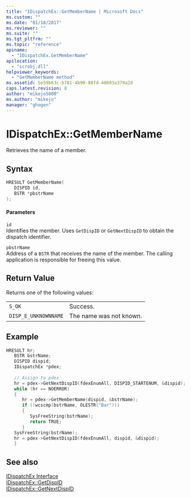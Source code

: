 ```yaml
---
title: "IDispatchEx::GetMemberName | Microsoft Docs"
ms.custom: ""
ms.date: "01/18/2017"
ms.reviewer: ""
ms.suite: ""
ms.tgt_pltfrm: ""
ms.topic: "reference"
apiname: 
  - "IDispatchEx.GetMemberName"
apilocation: 
  - "scrobj.dll"
helpviewer_keywords: 
  - "GetMemberName method"
ms.assetid: 5e59b63c-b781-4b90-88fd-40603a379a2d
caps.latest.revision: 8
author: "mikejo5000"
ms.author: "mikejo"
manager: "ghogen"
---
```

# IDispatchEx::GetMemberName
Retrieves the name of a member.  
  
## Syntax  
  
```cpp
HRESULT GetMemberName(  
   DISPID id,  
   BSTR *pbstrName  
);  
```  
  
#### Parameters  
 `id`  
 Identifies the member. Uses `GetDispID` or `GetNextDispID` to obtain the dispatch identifier.  
  
 `pbstrName`  
 Address of a `BSTR` that receives the name of the member. The calling application is responsible for freeing this value.  
  
## Return Value  
 Returns one of the following values:  
  
|||  
|-|-|  
|`S_OK`|Success.|  
|`DISP_E_UNKNOWNNAME`|The name was not known.|  
  
## Example  
  
```cpp
HRESULT hr;  
   BSTR bstrName;  
   DISPID dispid;  
   IDispatchEx *pdex;  
  
   // Assign to pdex  
   hr = pdex->GetNextDispID(fdexEnumAll, DISPID_STARTENUM, &dispid);  
   while (hr == NOERROR)  
   {  
      hr = pdex->GetMemberName(dispid, &bstrName);  
      if (!wcscmp(bstrName, OLESTR("Bar")))  
      {  
         SysFreeString(bstrName);  
         return TRUE;  
      }  
   SysFreeString(bstrName);  
   hr = pdex->GetNextDispID(fdexEnumAll, dispid, &dispid);  
   }  
```  
  
## See also  
 [IDispatchEx Interface](../../winscript/reference/idispatchex-interface.md)   
 [IDispatchEx::GetDispID](../../winscript/reference/idispatchex-getdispid.md)   
 [IDispatchEx::GetNextDispID](../../winscript/reference/idispatchex-getnextdispid.md)